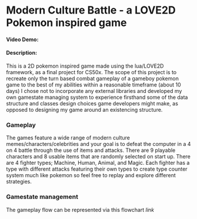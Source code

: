 # Modern Culture Battle - a LOVE2D Pokemon inspired game 
#### Video Demo: 
#### Description: 
This is a 2D pokemon inspired game made using the lua/LOVE2D framework, as a final project for CS50x. The scope of this project is to recreate only the turn based combat gameplay of a gameboy pokemon game to the best of my abilities within a reasonable timeframe (about 10 days) I chose not to incorporate any external libraries and developed my own gamestate managing system to experience firsthand some of the data structure and classes design choices game developers might make, as opposed to designing my game around an existencing structure.

### Gameplay
The games feature a wide range of modern culture memes/characters/celebrities and your goal is to defeat the computer in a 4 on 4 battle through the use of items and attacks. There are 9 playable characters and 8 usable items that are randomly selected on start up. There are 4 fighter types; Machine, Human, Animal, and Magic. Each fighter has a type with different attacks featuring their own types to create type counter system much like pokemon so feel free to replay and explore different strategies. 

### Gamestate management
The gameplay flow can be represented via this flowchart *link* 